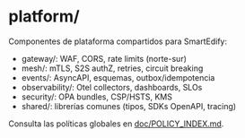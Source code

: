 # platform/

Componentes de plataforma compartidos para SmartEdify:
- gateway/: WAF, CORS, rate limits (norte-sur)
- mesh/: mTLS, S2S authZ, retries, circuit breaking
- events/: AsyncAPI, esquemas, outbox/idempotencia
- observability/: Otel collectors, dashboards, SLOs
- security/: OPA bundles, CSP/HSTS, KMS
- shared/: librerías comunes (tipos, SDKs OpenAPI, tracing)

Consulta las políticas globales en [doc/POLICY_INDEX.md](../doc/POLICY_INDEX.md).